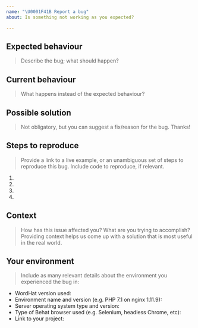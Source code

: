```yaml
---
name: "\U0001F41B Report a bug"
about: Is something not working as you expected?

---
```


## Expected behaviour
> Describe the bug; what should happen?

## Current behaviour
> What happens instead of the expected behaviour?

## Possible solution
> Not obligatory, but you can suggest a fix/reason for the bug. Thanks!

## Steps to reproduce
> Provide a link to a live example, or an unambiguous set of steps to reproduce this bug. Include code to reproduce, if relevant.
1.
2.
3.
4.

## Context
> How has this issue affected you? What are you trying to accomplish? Providing context helps us come up with a solution that is most useful in the real world.

## Your environment
> Include as many relevant details about the environment you experienced the bug in:

* WordHat version used:
* Environment name and version (e.g. PHP 7.1 on nginx 1.11.9):
* Server operating system type and version:
* Type of Behat browser used (e.g. Selenium, headless Chrome, etc):
* Link to your project:
